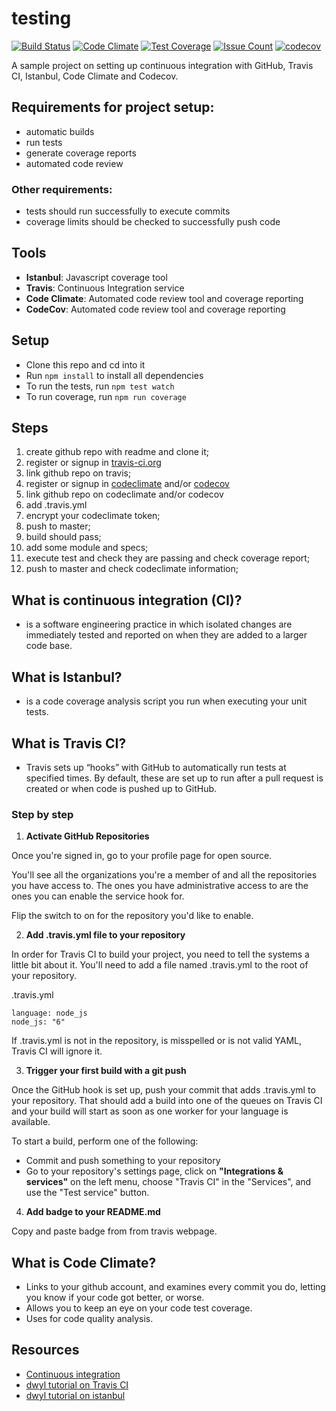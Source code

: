 # testing

[![Build Status](https://travis-ci.org/skibinska/testing.svg?branch=master)](https://travis-ci.org/skibinska/testing)
[![Code Climate](https://codeclimate.com/github/skibinska/testing/badges/gpa.svg)](https://codeclimate.com/github/skibinska/testing)
[![Test Coverage](https://codeclimate.com/github/skibinska/testing/badges/coverage.svg)](https://codeclimate.com/github/skibinska/testing/coverage)
[![Issue Count](https://codeclimate.com/github/skibinska/testing/badges/issue_count.svg)](https://codeclimate.com/github/skibinska/testing)
[![codecov](https://codecov.io/gh/skibinska/testing/branch/master/graph/badge.svg)](https://codecov.io/gh/skibinska/testing)


A sample project on setting up continuous integration with GitHub, Travis CI, Istanbul, Code Climate and Codecov.
## Requirements for project setup:

* automatic builds
* run tests
* generate coverage reports
* automated code review

### Other requirements:

* tests should run successfully to execute commits
* coverage limits should be checked to successfully push code

## Tools

* **Istanbul**: Javascript coverage tool
* **Travis**: Continuous Integration service
* **Code Climate**: Automated code review tool and coverage reporting
* **CodeCov**: Automated code review tool and coverage reporting

## Setup

* Clone this repo and cd into it
* Run ```npm install``` to install all dependencies
* To run the tests, run ```npm test watch```
* To run coverage, run ```npm run coverage```

## Steps
1. create github repo with readme and clone it;
2. register or signup in [travis-ci.org](https://travis-ci.org/)
3. link github repo on travis;
4. register or signup in [codeclimate](https://codeclimate.com) and/or [codecov](https://codecov.io)
5. link github repo on codeclimate and/or codecov
6. add .travis.yml
7. encrypt your codeclimate token;
8. push to master;
9. build should pass;
10. add some module and specs;
11. execute test and check they are passing and check coverage report;
12. push to master and check codeclimate information;

## What is continuous integration (CI)?

* is a software engineering practice in which isolated changes are immediately tested and reported on when they are added to a larger code base.

## What is Istanbul?

* is a code coverage analysis script you run when executing your unit tests.

## What is Travis CI?

* Travis sets up “hooks” with GitHub to automatically run tests at specified times.
  By default, these are set up to run after a pull request is created or when code is pushed up to GitHub.

### Step by step

1. **Activate GitHub Repositories**

Once you're signed in, go to your profile page for open source.

You'll see all the organizations you're a member of and all the repositories you have access to. The ones you have administrative access to are the ones you can enable the service hook for.

Flip the switch to on for the repository you'd like to enable.

2. **Add .travis.yml file to your repository**

In order for Travis CI to build your project, you need to tell the systems a little bit about it. You'll need to add a file named .travis.yml to the root of your repository.

.travis.yml
```
language: node_js
node_js: "6"
```

If .travis.yml is not in the repository, is misspelled or is not valid YAML, Travis CI will ignore it.

3. **Trigger your first build with a git push**

Once the GitHub hook is set up, push your commit that adds .travis.yml to your repository. That should add a build into one of the queues on Travis CI and your build will start as soon as one worker for your language is available.

To start a build, perform one of the following:

* Commit and push something to your repository
* Go to your repository's settings page, click on **"Integrations & services"** on the left menu, choose "Travis CI" in the "Services", and use the "Test service" button.

4. **Add badge to your README.md**

Copy and paste badge from from travis webpage.

## What is Code Climate?

* Links to your github account, and examines every commit you do, letting you know if your code got better, or worse.
* Allows you to keep an eye on your code test coverage.
* Uses for code quality analysis.

## Resources
* [Continuous integration](https://www.thoughtworks.com/continuous-integration)
* [dwyl tutorial on Travis CI](https://github.com/dwyl/learn-travis)
* [dwyl tutorial on istanbul](https://github.com/dwyl/learn-istanbul)
